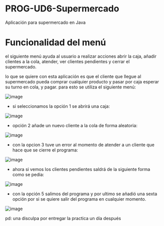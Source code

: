 # PROG-UD6-Supermercado
Aplicación para supermercado en Java

# Funcionalidad del menú
el siguiente menú ayuda al usuario a realizar acciones abrir la caja,
añadir clientes a la cola, atender, ver clientes pendientes y cerrar el supermercado.

lo que se quiere con esta aplicación es que el cliente que llegue al supermercado
pueda comprar cualquier producto y pasar por caja esperar su turno en cola, y pagar.
para esto se utiliza el siguiente menú:

![image](https://github.com/FranciscoABruno/PROG-UD6-Supermercado/assets/159430483/f214b2c7-3813-464f-9651-8eeeaa500b24)

- si seleccionamos la opción 1 se abrirá una caja:

![image](https://github.com/FranciscoABruno/PROG-UD6-Supermercado/assets/159430483/49fa8f66-a2ec-4248-9c00-08c1fbcc499c)

- opción 2 añade un nuevo cliente a la cola de forma aleatoria:

![image](https://github.com/FranciscoABruno/PROG-UD6-Supermercado/assets/159430483/2419fd6e-03d9-47a0-998f-45227898ed43)

- con la opcion 3 tuve un error al momento de atender a un cliente que hace que se cierre el programa:

![image](https://github.com/FranciscoABruno/PROG-UD6-Supermercado/assets/159430483/89815023-f653-40ff-94ca-68fb2b348052)

- ahora si vemos los clientes pendientes saldrá de la siguiente forma como se pedia:

![image](https://github.com/FranciscoABruno/PROG-UD6-Supermercado/assets/159430483/fa956a69-2540-4e87-9004-8a6b1dfe3a51)

- con la opción 5 salimos del programa y por ultimo se añadió una sexta opción por si se quiere salir del programa en cualquier momento.

![image](https://github.com/FranciscoABruno/PROG-UD6-Supermercado/assets/159430483/568548bc-b09a-487f-8178-52da7ade1de7)

pd: una disculpa por entregar la practica un día después
